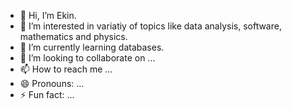 - 👋 Hi, I’m Ekin.
- 👀 I’m interested in variatiy of topics like data analysis, software, mathematics and physics.
- 🌱 I’m currently learning databases.
- 💞️ I’m looking to collaborate on ...
- 📫 How to reach me ...
- 😄 Pronouns: ...
- ⚡ Fun fact: ...

<!---
ekingit/ekingit is a ✨ special ✨ repository because its `README.md` (this file) appears on your GitHub profile.
You can click the Preview link to take a look at your changes.
--->
